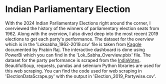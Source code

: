 # Indian Parliamentary Election
With the 2024 Indian Parliamentary Elections right around the corner, I overviewed the history of the winners of parliamentary election seats from 1962.
Along with the overview, I also dived deep into the most recent 2019 elections to get each party's performance.
The dataset for the overview which is in the 'Loksabha_1962-2019.csv' file is taken from [Kaggle](https://www.kaggle.com/datasets/prabinraj/india-loksabha-elections-data19622019?select=Loksabha_1962-2019+.csv) documented by Prabin Raj. 
The interactive dashboard is done using PowerBi which you can find in the 'Lok_Sabha_Overview.pbix' file.
The dataset for the party performance is scraped from the [IndiaVotes](/www.indiavotes.com). BeautifulSoup, requests, pandas and selenium Python libraries are used for this web scraping. You can find the code used for web scraping in 'ElectionDataScrape.py' with the output in 'Election_2019_Partywise.csv'.
